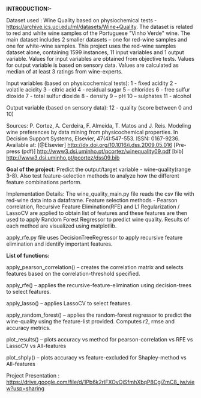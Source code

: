 **INTRODUCTION:-**

Dataset used : Wine Quality based on physiochemical tests - https://archive.ics.uci.edu/ml/datasets/Wine+Quality. 
The dataset is related to red and white wine samples of the Portuguese "Vinho Verde" wine. The main dataset includes 2 smaller datasets – one for red-wine samples and one for white-wine samples. 
This project uses the red-wine samples dataset alone, containing 1599 instances, 11 input variables and 1 output variable. 
Values for input variables are obtained from objective tests. Values for output variable is based on sensory data. Values are calculated as median of at least 3 ratings from wine-experts.

Input variables (based on physicochemical tests):
1 - fixed acidity	2 - volatile acidity		3 - citric acid		4 - residual sugar
5 – chlorides		6 - free sulfur dioxide		7 - total sulfur dioxide		8 - density
9 – pH		10 – sulphates		11 - alcohol

Output variable (based on sensory data): 
12 - quality (score between 0 and 10)

Sources: P. Cortez, A. Cerdeira, F. Almeida, T. Matos and J. Reis. 
  Modeling wine preferences by data mining from physicochemical properties.
  In Decision Support Systems, Elsevier, 47(4):547-553. ISSN: 0167-9236.
Available at: [@Elsevier] http://dx.doi.org/10.1016/j.dss.2009.05.016
             	[Pre-press (pdf)] http://www3.dsi.uminho.pt/pcortez/winequality09.pdf
               [bib] http://www3.dsi.uminho.pt/pcortez/dss09.bib

**Goal of the project**: Predict the output/target variable - wine-quality(range 3-8). Also test feature-selection methods to analyze how the different feature combinations perform. 

Implementation Details: 
The wine_quality_main.py file reads the csv file with red-wine data into a dataframe. Feature selection methods - Pearson correlation, Recursive Feature Elimination(RFE) and L1 Regularization / LassoCV are applied to obtain list of features and these features are then used to apply Random Forest Regressor to predict wine quality. 
Results of each method are visualized using matplotlib.

apply_rfe.py file uses DecisionTreeRegressor to apply recursive feature elimination and identify important features. 

**List of functions:** 

apply_pearson_correlation() – creates the correlation matrix and selects features based on the correlation-threshold specified.

apply_rfe() – applies the recursive-feature-elimination using decision-trees to select features.

apply_lasso() – applies LassoCV to select features.

apply_random_forest() – applies the random-forest regressor to predict the wine-quality using the feature-list provided. Computes r2, rmse and accuracy metrics.

plot_results() – plots accuracy vs method for pearson-correlation vs RFE vs LassoCV vs All-features

plot_shply() – plots accuracy vs feature-excluded for Shapley-method vs All-features

Project Presentation : https://drive.google.com/file/d/1Pb6k2rlFXOvOjSfmhXbqP8CgiZmC8_jw/view?usp=sharing



